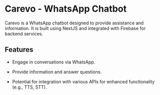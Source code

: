 
# Carevo - WhatsApp Chatbot

Carevo is a WhatsApp chatbot designed to provide assistance and information. It is built using NextJS and integrated with Firebase for backend services.

## Features

*   Engage in conversations via WhatsApp.
*   Provide information and answer questions.

*   Potential for integration with various APIs for enhanced functionality (e.g., TTS, STT).
